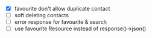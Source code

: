 * [x] favourite don't allow duplicate contact
* [ ] soft deleting contacts
* [ ] error response for favourite & search
* [ ] use favourite Resource instead of response()->json()
